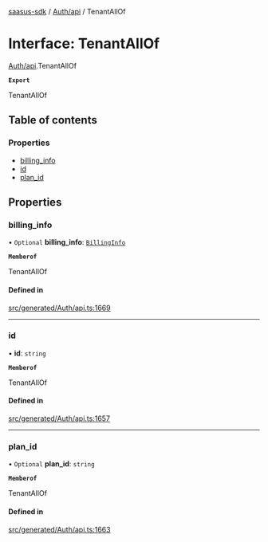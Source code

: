 [saasus-sdk](../README.md) / [Auth/api](../modules/Auth_api.md) / TenantAllOf

# Interface: TenantAllOf

[Auth/api](../modules/Auth_api.md).TenantAllOf

**`Export`**

TenantAllOf

## Table of contents

### Properties

- [billing\_info](Auth_api.TenantAllOf.md#billing_info)
- [id](Auth_api.TenantAllOf.md#id)
- [plan\_id](Auth_api.TenantAllOf.md#plan_id)

## Properties

### billing\_info

• `Optional` **billing\_info**: [`BillingInfo`](Auth_api.BillingInfo.md)

**`Memberof`**

TenantAllOf

#### Defined in

[src/generated/Auth/api.ts:1669](https://github.com/saasus-platform/saasus-sdk-javascript/blob/6b95732/src/generated/Auth/api.ts#L1669)

___

### id

• **id**: `string`

**`Memberof`**

TenantAllOf

#### Defined in

[src/generated/Auth/api.ts:1657](https://github.com/saasus-platform/saasus-sdk-javascript/blob/6b95732/src/generated/Auth/api.ts#L1657)

___

### plan\_id

• `Optional` **plan\_id**: `string`

**`Memberof`**

TenantAllOf

#### Defined in

[src/generated/Auth/api.ts:1663](https://github.com/saasus-platform/saasus-sdk-javascript/blob/6b95732/src/generated/Auth/api.ts#L1663)
